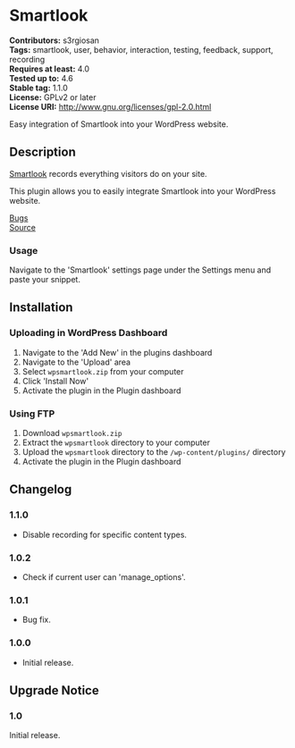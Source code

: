 # Smartlook #
**Contributors:** s3rgiosan    
**Tags:** smartlook, user, behavior, interaction, testing, feedback, support, recording    
**Requires at least:** 4.0    
**Tested up to:** 4.6    
**Stable tag:** 1.1.0   
**License:** GPLv2 or later    
**License URI:** http://www.gnu.org/licenses/gpl-2.0.html    

Easy integration of Smartlook into your WordPress website.  

## Description ##

[Smartlook](https://www.getsmartlook.com) records everything visitors do on your site.

This plugin allows you to easily integrate Smartlook into your WordPress website.  

[Bugs](https://github.com/s3rgiosan/wpsmartlook/issues)  
[Source](https://github.com/s3rgiosan/wpsmartlook)  

### Usage ###

Navigate to the 'Smartlook' settings page under the Settings menu and paste your snippet.  

## Installation ##

### Uploading in WordPress Dashboard ###

1. Navigate to the 'Add New' in the plugins dashboard
2. Navigate to the 'Upload' area
3. Select `wpsmartlook.zip` from your computer
4. Click 'Install Now'
5. Activate the plugin in the Plugin dashboard

### Using FTP ###

1. Download `wpsmartlook.zip`
2. Extract the `wpsmartlook` directory to your computer
3. Upload the `wpsmartlook` directory to the `/wp-content/plugins/` directory
4. Activate the plugin in the Plugin dashboard

## Changelog ##

### 1.1.0 ###
* Disable recording for specific content types.  

### 1.0.2 ###
* Check if current user can 'manage_options'.  

### 1.0.1 ###
* Bug fix. 

### 1.0.0 ###
* Initial release.  

## Upgrade Notice ##

### 1.0 ###
Initial release.  
